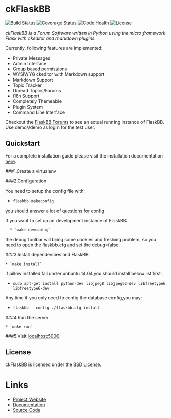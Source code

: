# ckFlaskBB

[![Build Status](https://travis-ci.org/sh4nks/flaskbb.svg?branch=master)](https://travis-ci.org/sh4nks/flaskbb)
[![Coverage Status](https://coveralls.io/repos/sh4nks/flaskbb/badge.png)](https://coveralls.io/r/sh4nks/flaskbb)
[![Code Health](https://landscape.io/github/sh4nks/flaskbb/master/landscape.svg?style=flat)](https://landscape.io/github/sh4nks/flaskbb/master)
[![License](https://img.shields.io/badge/license-BSD-blue.svg)](https://flaskbb.org)

*ckFlaskBB is a Forum Software written in Python using the micro framework Flask with ckeditor and markdown plugins.*

Currently, following features are implemented:

* Private Messages
* Admin Interface
* Group based permissions
* WYSIWYG ckeditor with Markdown support
* Markdown Support
* Topic Tracker
* Unread Topics/Forums
* i18n Support
* Completely Themeable
* Plugin System
* Command Line Interface

Checkout the [FlaskBB Forums](https://forums.flaskbb.org) to see an actual
running instance of FlaskBB. Use demo//demo as login for the test user.

## Quickstart

For a complete installation guide please visit the installation documentation
[here](https://flaskbb.readthedocs.org/en/latest/installation.html).

###1.Create a virtualenv

###2.Configuration
   
   You need to setup the config file with:

   * `flaskbb makeconfig`

   you should answer a lot of questions for config

   If you want to set up an development instance of FlaskBB:

      * `make devconfig`

   the debug toolbar will bring some cookies and freshing problem, 
   so you need to open the flaskbb.cfg and set the debug=false.

###3.Install dependencies and FlaskBB

    * `make install`
    
   if pillow installed fail under unbuntu 14.04,you should install below list first.
   
   * `sudo apt-get install python-dev libjpeg8 libjpeg62-dev libfreetype6 libfreetype6-dev`
    
   Any time if you only need to config the database config,you may:

   * `flaskbb --config ./flaskbb.cfg install`

###4.Run the server

    * `make run`
    
###5.Visit [localhost:5000](http://localhost:5000)

## License

ckFlaskBB is licensed under the [BSD License](https://github.com/battlecat/ckflaskbb/blob/master/LICENSE).

# Links

* [Project Website](https://flaskbb.org)
* [Documentation](https://flaskbb.readthedocs.io)
* [Source Code](https://github.com/sh4nks/flaskbb)
